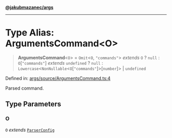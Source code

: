[**@jakubmazanec/args**](../README.md)

---

# Type Alias: ArgumentsCommand\<O\>

> **ArgumentsCommand**\<`O`\> = `Omit`\<`O`, `"commands"`\> _extends_ `O` ? `null` :
> `O`\[`"commands"`\] _extends_ `undefined` ? `null` :
> `Lowercase`\<`NonNullable`\<`O`\[`"commands"`\]\>\[`number`\]\> \| `undefined`

Defined in:
[args/source/ArgumentsCommand.ts:4](https://github.com/jakubmazanec/tools/blob/c36a857a499e2c0c4f38fc4405cb987b357adf10/packages/args/source/ArgumentsCommand.ts#L4)

Parsed command.

## Type Parameters

### O

`O` _extends_ [`ParserConfig`](ParserConfig.md)

